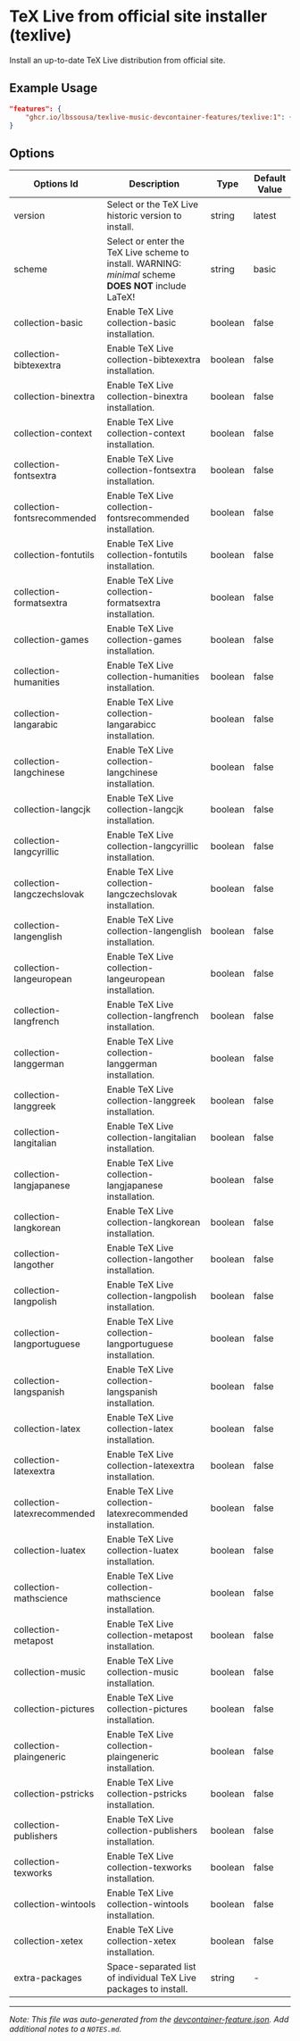
# TeX Live from official site installer (texlive)

Install an up-to-date TeX Live distribution from official site.

## Example Usage

```json
"features": {
    "ghcr.io/lbssousa/texlive-music-devcontainer-features/texlive:1": {}
}
```

## Options

| Options Id | Description | Type | Default Value |
|-----|-----|-----|-----|
| version | Select or the TeX Live historic version to install. | string | latest |
| scheme | Select or enter the TeX Live scheme to install. WARNING: _minimal_ scheme **DOES NOT** include LaTeX! | string | basic |
| collection-basic | Enable TeX Live collection-basic installation. | boolean | false |
| collection-bibtexextra | Enable TeX Live collection-bibtexextra installation. | boolean | false |
| collection-binextra | Enable TeX Live collection-binextra installation. | boolean | false |
| collection-context | Enable TeX Live collection-context installation. | boolean | false |
| collection-fontsextra | Enable TeX Live collection-fontsextra installation. | boolean | false |
| collection-fontsrecommended | Enable TeX Live collection-fontsrecommended installation. | boolean | false |
| collection-fontutils | Enable TeX Live collection-fontutils installation. | boolean | false |
| collection-formatsextra | Enable TeX Live collection-formatsextra installation. | boolean | false |
| collection-games | Enable TeX Live collection-games installation. | boolean | false |
| collection-humanities | Enable TeX Live collection-humanities installation. | boolean | false |
| collection-langarabic | Enable TeX Live collection-langarabicc installation. | boolean | false |
| collection-langchinese | Enable TeX Live collection-langchinese installation. | boolean | false |
| collection-langcjk | Enable TeX Live collection-langcjk installation. | boolean | false |
| collection-langcyrillic | Enable TeX Live collection-langcyrillic installation. | boolean | false |
| collection-langczechslovak | Enable TeX Live collection-langczechslovak installation. | boolean | false |
| collection-langenglish | Enable TeX Live collection-langenglish installation. | boolean | false |
| collection-langeuropean | Enable TeX Live collection-langeuropean installation. | boolean | false |
| collection-langfrench | Enable TeX Live collection-langfrench installation. | boolean | false |
| collection-langgerman | Enable TeX Live collection-langgerman installation. | boolean | false |
| collection-langgreek | Enable TeX Live collection-langgreek installation. | boolean | false |
| collection-langitalian | Enable TeX Live collection-langitalian installation. | boolean | false |
| collection-langjapanese | Enable TeX Live collection-langjapanese installation. | boolean | false |
| collection-langkorean | Enable TeX Live collection-langkorean installation. | boolean | false |
| collection-langother | Enable TeX Live collection-langother installation. | boolean | false |
| collection-langpolish | Enable TeX Live collection-langpolish installation. | boolean | false |
| collection-langportuguese | Enable TeX Live collection-langportuguese installation. | boolean | false |
| collection-langspanish | Enable TeX Live collection-langspanish installation. | boolean | false |
| collection-latex | Enable TeX Live collection-latex installation. | boolean | false |
| collection-latexextra | Enable TeX Live collection-latexextra installation. | boolean | false |
| collection-latexrecommended | Enable TeX Live collection-latexrecommended installation. | boolean | false |
| collection-luatex | Enable TeX Live collection-luatex installation. | boolean | false |
| collection-mathscience | Enable TeX Live collection-mathscience installation. | boolean | false |
| collection-metapost | Enable TeX Live collection-metapost installation. | boolean | false |
| collection-music | Enable TeX Live collection-music installation. | boolean | false |
| collection-pictures | Enable TeX Live collection-pictures installation. | boolean | false |
| collection-plaingeneric | Enable TeX Live collection-plaingeneric installation. | boolean | false |
| collection-pstricks | Enable TeX Live collection-pstricks installation. | boolean | false |
| collection-publishers | Enable TeX Live collection-publishers installation. | boolean | false |
| collection-texworks | Enable TeX Live collection-texworks installation. | boolean | false |
| collection-wintools | Enable TeX Live collection-wintools installation. | boolean | false |
| collection-xetex | Enable TeX Live collection-xetex installation. | boolean | false |
| extra-packages | Space-separated list of individual TeX Live packages to install. | string | - |



---

_Note: This file was auto-generated from the [devcontainer-feature.json](https://github.com/lbssousa/texlive-music-devcontainer-features/blob/main/src/texlive/devcontainer-feature.json).  Add additional notes to a `NOTES.md`._
